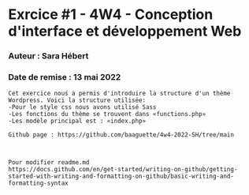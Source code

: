 # Exrcice #1 - 4W4 - Conception d'interface et développement Web
### Auteur : Sara Hébert
### Date de remise : 13 mai 2022


```
Cet exercice nous a permis d'introduire la structure d'un thème Wordpress. Voici la structure utilisée:
-Pour le style css nous avons utilisé Sass
-Les fonctions du thème se trouvent dans «functions.php»
-Les modèle principal est : «index.php»

Github page : https://github.com/baaguette/4w4-2022-SH/tree/main



Pour modifier readme.md
https://docs.github.com/en/get-started/writing-on-github/getting-started-with-writing-and-formatting-on-github/basic-writing-and-formatting-syntax
